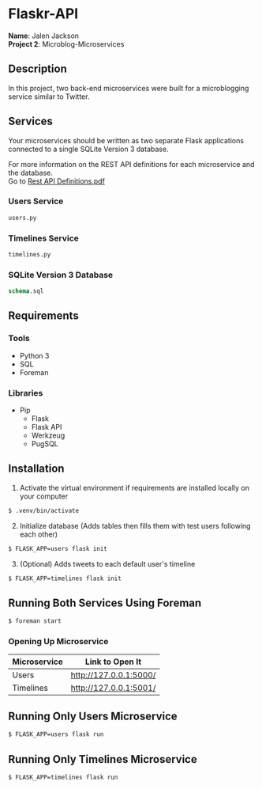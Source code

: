 # Flaskr-API
**Name**: Jalen Jackson \
**Project 2**: Microblog-Microservices

## Description
In this project, two back-end microservices were built for a microblogging service similar to Twitter.

## Services
Your microservices should be written as two separate Flask applications connected to a single SQLite Version 3 database.

For more information on the REST API definitions for each microservice and the database.\
Go to [Rest API Definitions.pdf](https://github.com/JayDiddyThaGOAT/Flaskr-API/blob/master/REST%20API%20Definitions.pdf)

### Users Service
```python
users.py
```

### Timelines Service
```python
timelines.py
```

### SQLite Version 3 Database
```sql
schema.sql
```

## Requirements
### Tools
* Python 3
* SQL
* Foreman
### Libraries
* Pip
  * Flask
  * Flask API
  * Werkzeug
  * PugSQL

## Installation
1. Activate the virtual environment if requirements are installed locally on your computer
```bash
$ .venv/bin/activate
```
2. Initialize database (Adds tables then fills them with test users following each other)
```bash
$ FLASK_APP=users flask init
```
3. (Optional) Adds tweets to each default user's timeline
```bash
$ FLASK_APP=timelines flask init
```

## Running Both Services Using Foreman
```bash
$ foreman start
```
### Opening Up Microservice
Microservice | Link to Open It
------------ | ---------------
Users | http://127.0.0.1:5000/
Timelines | http://127.0.0.1:5001/

## Running Only Users Microservice
```bash
$ FLASK_APP=users flask run
```
## Running Only Timelines Microservice
```bash
$ FLASK_APP=timelines flask run
```

